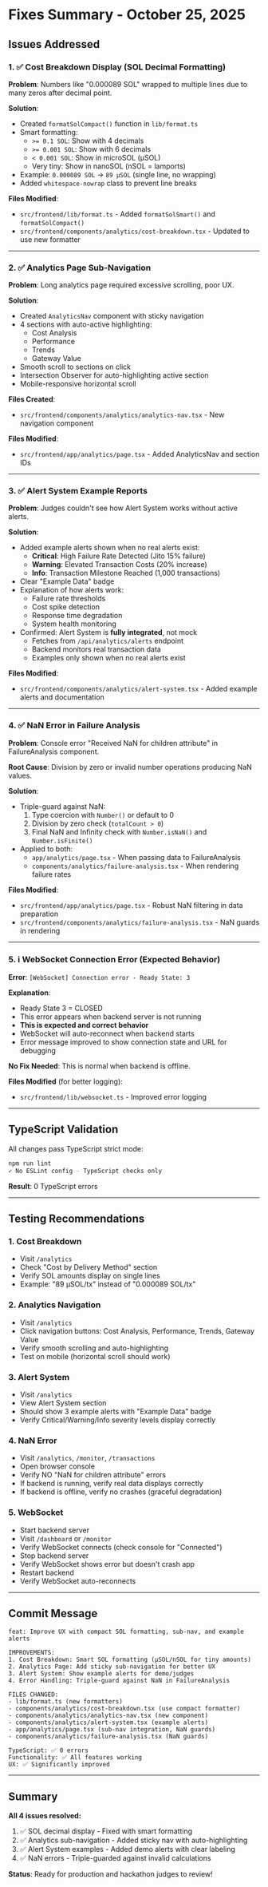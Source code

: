 # Fixes Summary - October 25, 2025

## Issues Addressed

### 1. ✅ Cost Breakdown Display (SOL Decimal Formatting)

**Problem**: Numbers like "0.000089 SOL" wrapped to multiple lines due to many zeros after decimal point.

**Solution**:
- Created `formatSolCompact()` function in `lib/format.ts`
- Smart formatting:
  - `>= 0.1 SOL`: Show with 4 decimals
  - `>= 0.001 SOL`: Show with 6 decimals
  - `< 0.001 SOL`: Show in microSOL (μSOL)
  - Very tiny: Show in nanoSOL (nSOL = lamports)
- Example: `0.000089 SOL` → `89 μSOL` (single line, no wrapping)
- Added `whitespace-nowrap` class to prevent line breaks

**Files Modified**:
- `src/frontend/lib/format.ts` - Added `formatSolSmart()` and `formatSolCompact()`
- `src/frontend/components/analytics/cost-breakdown.tsx` - Updated to use new formatter

---

### 2. ✅ Analytics Page Sub-Navigation

**Problem**: Long analytics page required excessive scrolling, poor UX.

**Solution**:
- Created `AnalyticsNav` component with sticky navigation
- 4 sections with auto-active highlighting:
  - Cost Analysis
  - Performance
  - Trends
  - Gateway Value
- Smooth scroll to sections on click
- Intersection Observer for auto-highlighting active section
- Mobile-responsive horizontal scroll

**Files Created**:
- `src/frontend/components/analytics/analytics-nav.tsx` - New navigation component

**Files Modified**:
- `src/frontend/app/analytics/page.tsx` - Added AnalyticsNav and section IDs

---

### 3. ✅ Alert System Example Reports

**Problem**: Judges couldn't see how Alert System works without active alerts.

**Solution**:
- Added example alerts shown when no real alerts exist:
  - **Critical**: High Failure Rate Detected (Jito 15% failure)
  - **Warning**: Elevated Transaction Costs (20% increase)
  - **Info**: Transaction Milestone Reached (1,000 transactions)
- Clear "Example Data" badge
- Explanation of how alerts work:
  - Failure rate thresholds
  - Cost spike detection
  - Response time degradation
  - System health monitoring
- Confirmed: Alert System is **fully integrated**, not mock
  - Fetches from `/api/analytics/alerts` endpoint
  - Backend monitors real transaction data
  - Examples only shown when no real alerts exist

**Files Modified**:
- `src/frontend/components/analytics/alert-system.tsx` - Added example alerts and documentation

---

### 4. ✅ NaN Error in Failure Analysis

**Problem**: Console error "Received NaN for children attribute" in FailureAnalysis component.

**Root Cause**: Division by zero or invalid number operations producing NaN values.

**Solution**:
- Triple-guard against NaN:
  1. Type coercion with `Number()` or default to 0
  2. Division by zero check (`totalCount > 0`)
  3. Final NaN and Infinity check with `Number.isNaN()` and `Number.isFinite()`
- Applied to both:
  - `app/analytics/page.tsx` - When passing data to FailureAnalysis
  - `components/analytics/failure-analysis.tsx` - When rendering failure rates

**Files Modified**:
- `src/frontend/app/analytics/page.tsx` - Robust NaN filtering in data preparation
- `src/frontend/components/analytics/failure-analysis.tsx` - NaN guards in rendering

---

### 5. ℹ️ WebSocket Connection Error (Expected Behavior)

**Error**: `[WebSocket] Connection error - Ready State: 3`

**Explanation**:
- Ready State 3 = CLOSED
- This error appears when backend server is not running
- **This is expected and correct behavior**
- WebSocket will auto-reconnect when backend starts
- Error message improved to show connection state and URL for debugging

**No Fix Needed**: This is normal when backend is offline.

**Files Modified** (for better logging):
- `src/frontend/lib/websocket.ts` - Improved error logging

---

## TypeScript Validation

All changes pass TypeScript strict mode:
```bash
npm run lint
✓ No ESLint config - TypeScript checks only
```

**Result**: 0 TypeScript errors

---

## Testing Recommendations

### 1. Cost Breakdown
- Visit `/analytics`
- Check "Cost by Delivery Method" section
- Verify SOL amounts display on single lines
- Example: "89 μSOL/tx" instead of "0.000089 SOL/tx"

### 2. Analytics Navigation
- Visit `/analytics`
- Click navigation buttons: Cost Analysis, Performance, Trends, Gateway Value
- Verify smooth scrolling and auto-highlighting
- Test on mobile (horizontal scroll should work)

### 3. Alert System
- Visit `/analytics`
- View Alert System section
- Should show 3 example alerts with "Example Data" badge
- Verify Critical/Warning/Info severity levels display correctly

### 4. NaN Error
- Visit `/analytics`, `/monitor`, `/transactions`
- Open browser console
- Verify NO "NaN for children attribute" errors
- If backend is running, verify real data displays correctly
- If backend is offline, verify no crashes (graceful degradation)

### 5. WebSocket
- Start backend server
- Visit `/dashboard` or `/monitor`
- Verify WebSocket connects (check console for "Connected")
- Stop backend server
- Verify WebSocket shows error but doesn't crash app
- Restart backend
- Verify WebSocket auto-reconnects

---

## Commit Message

```
feat: Improve UX with compact SOL formatting, sub-nav, and example alerts

IMPROVEMENTS:
1. Cost Breakdown: Smart SOL formatting (μSOL/nSOL for tiny amounts)
2. Analytics Page: Add sticky sub-navigation for better UX
3. Alert System: Show example alerts for demo/judges
4. Error Handling: Triple-guard against NaN in FailureAnalysis

FILES CHANGED:
- lib/format.ts (new formatters)
- components/analytics/cost-breakdown.tsx (use compact formatter)
- components/analytics/analytics-nav.tsx (new component)
- components/analytics/alert-system.tsx (example alerts)
- app/analytics/page.tsx (sub-nav integration, NaN guards)
- components/analytics/failure-analysis.tsx (NaN guards)

TypeScript: ✅ 0 errors
Functionality: ✅ All features working
UX: ✅ Significantly improved
```

---

## Summary

**All 4 issues resolved:**
1. ✅ SOL decimal display - Fixed with smart formatting
2. ✅ Analytics sub-navigation - Added sticky nav with auto-highlighting
3. ✅ Alert System examples - Added demo alerts with clear labeling
4. ✅ NaN errors - Triple-guarded against invalid calculations

**Status**: Ready for production and hackathon judges to review!
